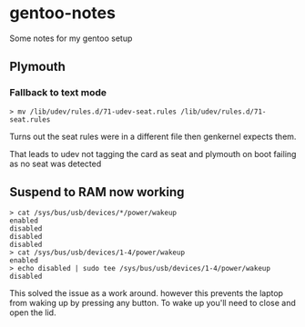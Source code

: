 # gentoo-notes
Some notes for my gentoo setup

## Plymouth
### Fallback to text mode
```
> mv /lib/udev/rules.d/71-udev-seat.rules /lib/udev/rules.d/71-seat.rules
```
Turns out the seat rules were in a different file then genkernel expects them.

That leads to udev not tagging the card as seat and plymouth on boot failing as no seat was detected

## Suspend to RAM now working
```
> cat /sys/bus/usb/devices/*/power/wakeup
enabled
disabled
disabled
disabled
> cat /sys/bus/usb/devices/1-4/power/wakeup
enabled
> echo disabled | sudo tee /sys/bus/usb/devices/1-4/power/wakeup
disabled
```
This solved the issue as a work around. however this prevents the laptop from waking up by pressing any button.
To wake up you'll need to close and open the lid.
